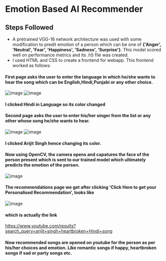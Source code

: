 # Emotion Based AI Recommender
## Steps Followed
- A pretrained VGG-16 network architecture was used with some modification to predit emotion of a person which can be one of **{'Anger', 'Neutral', 'Fear', 'Happiness', 'Sadness', 
'Surprise'}**. This model scored well on performance metrics and its .h5 file was created.
- I used HTML and CSS to create a frontend for webapp. This frontend worked as follows:
#### First page asks the user to enter the language in which he/she wants to hear the song which can be English,Hindi,Punjabi or any other choice. 
![image](https://user-images.githubusercontent.com/75975560/124743587-81e0f400-df3b-11eb-9d7f-a79d1c699912.png)
![image](https://user-images.githubusercontent.com/75975560/124743688-991fe180-df3b-11eb-9a99-530109a9ba6d.png)
#### I clicked Hindi in Language so its color changed
#### Second page asks the user to enter his/her singer from the list or any other whose song he/she wants to hear.
![image](https://user-images.githubusercontent.com/75975560/124743815-b8b70a00-df3b-11eb-8050-7caed32f6ee2.png)
![image](https://user-images.githubusercontent.com/75975560/124743865-ca98ad00-df3b-11eb-955e-7f68aa9f1b65.png)
#### I clicked Arijit Singh hence changing its color.
#### Now using OpenCV, the camera opens and capatures the face of the person present which is sent to our trained model which ultimately predicts the emotion of the person.
![image](https://user-images.githubusercontent.com/75975560/124745355-5b23bd00-df3d-11eb-8a36-f79d7df88a14.png)
#### The recommendations page we get after clicking 'Click Here to get your Personalised Recommendation', looks like
![image](https://user-images.githubusercontent.com/75975560/124746142-29f7bc80-df3e-11eb-80aa-445a178d3cc8.png)
#### which is actually the link
https://www.youtube.com/results?search_query=arijit+singh+heartbroken+Hindi+song
#### Now recommended songs are opened on youtube for the person as per his/her choices and emotion. Like romantic songs if happy, heartbroken songs if sad or party songs etc.
